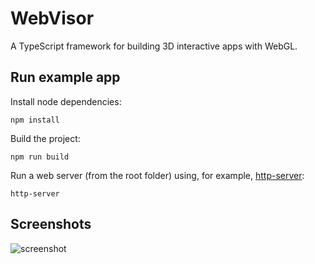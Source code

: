 # WebVisor

A TypeScript framework for building 3D interactive apps with WebGL.

## Run example app

Install node dependencies:

```
npm install
```

Build the project:

```
npm run build
```

Run a web server (from the root folder) using, for example, [http-server](https://www.npmjs.com/package/http-server):

```
http-server
```

## Screenshots

![screenshot](https://user-images.githubusercontent.com/12159306/116812487-426ae580-ab4f-11eb-886d-558bdf0ebaed.png)
